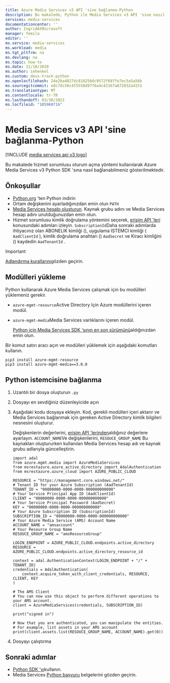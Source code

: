 ```yaml
---
title: Azure Media Services v3 API 'sine bağlanma-Python
description: Bu makalede, Python ile Media Services v3 API 'sine nasıl bağlanacağı gösterilmektedir.
services: media-services
documentationcenter: ''
author: IngridAtMicrosoft
manager: femila
editor: ''
ms.service: media-services
ms.workload: media
ms.tgt_pltfrm: na
ms.devlang: na
ms.topic: how-to
ms.date: 11/18/2020
ms.author: inhenkel
ms.custom: devx-track-python
ms.openlocfilehash: 24e2ba4027dc818256dc9572f697fe7ec5a5a56b
ms.sourcegitcommit: edc7dc50c4f5550d9776a4c42167a872032a4151
ms.translationtype: MT
ms.contentlocale: tr-TR
ms.lasthandoff: 03/30/2021
ms.locfileid: "105960716"
---
```

# <a name="connect-to-media-services-v3-api---python"></a>Media Services v3 API 'sine bağlanma-Python

[!INCLUDE [media services api v3 logo](./includes/v3-hr.md)]

Bu makalede hizmet sorumlusu oturum açma yöntemi kullanılarak Azure Media Services v3 Python SDK 'sına nasıl bağlanabilmeniz gösterilmektedir.

## <a name="prerequisites"></a>Önkoşullar

- [Python.org](https://www.python.org/downloads/) 'ten Python indirin
- Ortam değişkenini ayarladığınızdan emin olun `PATH`
- [Media Services hesabı oluşturun](./account-create-how-to.md). Kaynak grubu adını ve Media Services hesap adını unutduğunuzdan emin olun.
- Hizmet sorumlusu kimlik doğrulama yöntemini seçerek, [erişim API 'leri](./access-api-howto.md) konusundaki adımları izleyin. `SubscriptionId`Daha sonraki adımlarda ihtiyacınız olan ABONELIK kimliği (), uygulama ISTEMCI kimliği ( `AadClientId` ), kimlik doğrulama anahtarı () `AadSecret` ve Kiracı kimliğini () kaydedin `AadTenantId` .

> [!IMPORTANT]
> [Adlandırma kurallarını](media-services-apis-overview.md#naming-conventions)gözden geçirin.

## <a name="install-the-modules"></a>Modülleri yükleme

Python kullanarak Azure Media Services çalışmak için bu modülleri yüklemeniz gerekir.

* `azure-mgmt-resource`Active Directory Için Azure modüllerini içeren modül.
* `azure-mgmt-media`Media Services varlıklarını içeren modül.

    [Python için Media Services SDK 'sının en son sürümünü](https://pypi.org/project/azure-mgmt-media/)aldığınızdan emin olun.

Bir komut satırı aracı açın ve modülleri yüklemek için aşağıdaki komutları kullanın.

```
pip3 install azure-mgmt-resource
pip3 install azure-mgmt-media==3.0.0
```

## <a name="connect-to-the-python-client"></a>Python istemcisine bağlanma

1. Uzantılı bir dosya oluşturun `.py`
1. Dosyayı en sevdiğiniz düzenleyicide açın
1. Aşağıdaki kodu dosyaya ekleyin. Kod, gerekli modülleri içeri aktarır ve Media Services bağlanmak için gereken Active Directory kimlik bilgileri nesnesini oluşturur.

      Değişkenlerin değerlerini, [erişim API 'lerinden](./access-api-howto.md)aldığınız değerlere ayarlayın. `ACCOUNT_NAME`Ve değişkenlerini, `RESOUCE_GROUP_NAME` Bu kaynakları oluştururken kullanılan Media Services hesap adı ve kaynak grubu adlarıyla güncelleştirin.

      ```
      import adal
      from azure.mgmt.media import AzureMediaServices
      from msrestazure.azure_active_directory import AdalAuthentication
      from msrestazure.azure_cloud import AZURE_PUBLIC_CLOUD

      RESOURCE = "https://management.core.windows.net/"
      # Tenant ID for your Azure Subscription (AadTenantId)
      TENANT_ID = "00000000-0000-0000-000000000000"
      # Your Service Principal App ID (AadClientId)
      CLIENT = "00000000-0000-0000-000000000000"
      # Your Service Principal Password (AadSecret)
      KEY = "00000000-0000-0000-000000000000"
      # Your Azure Subscription ID (SubscriptionId)
      SUBSCRIPTION_ID = "00000000-0000-0000-000000000000"
      # Your Azure Media Service (AMS) Account Name
      ACCOUNT_NAME = "amsaccount"
      # Your Resource Group Name
      RESOUCE_GROUP_NAME = "amsResourceGroup"

      LOGIN_ENDPOINT = AZURE_PUBLIC_CLOUD.endpoints.active_directory
      RESOURCE = AZURE_PUBLIC_CLOUD.endpoints.active_directory_resource_id

      context = adal.AuthenticationContext(LOGIN_ENDPOINT + "/" + TENANT_ID)
      credentials = AdalAuthentication(
          context.acquire_token_with_client_credentials, RESOURCE, CLIENT, KEY
      )

      # The AMS Client
      # You can now use this object to perform different operations to your AMS account.
      client = AzureMediaServices(credentials, SUBSCRIPTION_ID)

      print("signed in")

      # Now that you are authenticated, you can manipulate the entities.
      # For example, list assets in your AMS account
      print(client.assets.list(RESOUCE_GROUP_NAME, ACCOUNT_NAME).get(0))
      ```

1. Dosyayı çalıştırma

## <a name="next-steps"></a>Sonraki adımlar

- [Python SDK 'yı](https://aka.ms/ams-v3-python-sdk)kullanın.
- Media Services [Python başvuru](/python/api/overview/azure/mediaservices/management) belgelerini gözden geçirin.
